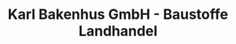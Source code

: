 ---
title: "Karl Bakenhus GmbH - Baustoffe Landhandel"
url: /bad-zwischenahn/karl-bakenhus-gmbh-baustoffe-landhandel/
shop: Baumarkt
---